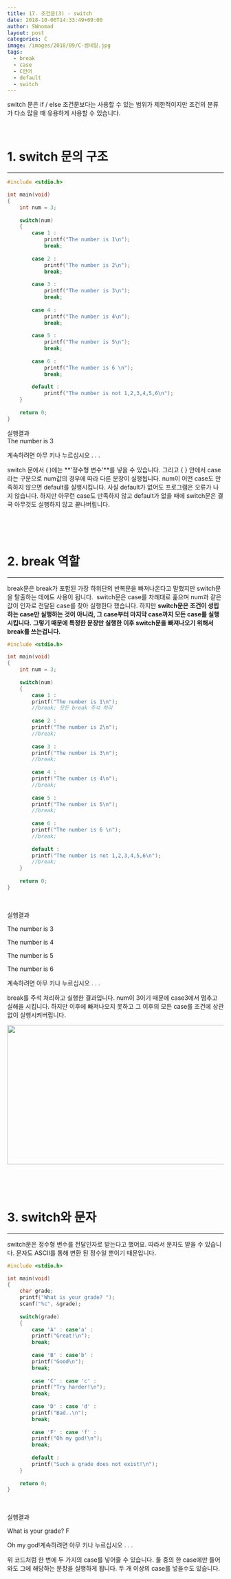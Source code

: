 ```yaml
---
title: 17. 조건문(3) - switch
date: 2018-10-06T14:33:49+09:00
author: SWnomad
layout: post
categories: C
image: /images/2018/09/C-썸네일.jpg
tags:
  - break
  - case
  - C언어
  - default
  - switch
---
```

switch 문은 if / else 조건문보다는 사용할 수 있는 범위가 제한적이지만 조건의 분류가 다소 많을 때 유용하게 사용할 수 있습니다.

&nbsp;

# 1. switch 문의 구조

* * *

~~~ c
#include <stdio.h>

int main(void)
{
    int num = 3;
    
    switch(num)
    {
        case 1 :
            printf("The number is 1\n");
            break;
    
        case 2 :
            printf("The number is 2\n");
            break;
    
        case 3 :
            printf("The number is 3\n");
            break;
    
        case 4 :
            printf("The number is 4\n");
            break;
    
        case 5 :
            printf("The number is 5\n");
            break;
    
        case 6 : 
            printf("The number is 6 \n");
            break;
    
        default :
            printf("The number is not 1,2,3,4,5,6\n");
    }
    
    return 0;
}
~~~

실행결과  
The number is 3


계속하려면 아무 키나 누르십시오 . . .

switch 문에서 ( )에는 **'정수형 변수'**를 넣을 수 있습니다. 그리고 { } 안에서 case라는 구문으로 num값의 경우에 따라 다른 문장이 실행됩니다. num이 어떤 case도 만족하지 않으면 default를 실행시킵니다. 사실 default가 없어도 프로그램은 오류가 나지 않습니다. 하지만 아무런 case도 만족하지 않고 default가 없을 때에 switch문은 결국 아무것도 실행하지 않고 끝나버립니다.

&nbsp;

&nbsp;

# 2. break 역할

* * *

break문은 break가 포함된 가장 하위단의 반복문을 빠져나온다고 말했지만 switch문을 탈출하는 데에도 사용이 됩니다.  switch문은 case를 차례대로 훑으며 num과 같은 값이 인자로 전달된 case를 찾아 실행한다 했습니다. 하지만 **switch문은 조건이 성립하는 case만 실행하는 것이 아니라, 그 case부터 마지막 case까지 모든 case를 실행시킵니다.** **그렇기 때문에 특정한 문장만 실행한 이후 switch문을 빠져나오기 위해서 break를 쓰는겁니다.**

~~~ c
#include <stdio.h>

int main(void)
{
    int num = 3;
    
    switch(num)
    {
        case 1 :
        printf("The number is 1\n");
        //break; 모든 break 주석 처리
        
        case 2 :
        printf("The number is 2\n");
        //break;
        
        case 3 :
        printf("The number is 3\n");
        //break;
        
        case 4 :
        printf("The number is 4\n");
        //break;
        
        case 5 :
        printf("The number is 5\n");
        //break;
        
        case 6 : 
        printf("The number is 6 \n");
        //break;
        
        default :
        printf("The number is not 1,2,3,4,5,6\n");
        //break;
    }
    
    return 0;
}
~~~

&nbsp;

실행결과

The number is 3


The number is 4


The number is 5


The number is 6


계속하려면 아무 키나 누르십시오 . . . 

break를 주석 처리하고 실행한 결과입니다. num이 3이기 때문에 case3에서 멈추고 실해을 시킵니다. 하지만 이후에 빠져나오지 못하고 그 이후의 모든 case를 조건에 상관없이 실행시켜버립니다.

<img class="aligncenter wp-image-950" src="/images/2018/09/4123.jpg" alt="" width="545" height="323" srcset="/images/2018/09/4123.jpg 900w, /images/2018/09/4123-300x178.jpg 300w, /images/2018/09/4123-768x455.jpg 768w" sizes="(max-width: 545px) 100vw, 545px" /> 

&nbsp;

&nbsp;

# 3. switch와 문자

* * *

switch문은 정수형 변수를 전달인자로 받는다고 했어요. 따라서 문자도 받을 수 있습니다. 문자도 ASCII를 통해 변환 된 정수일 뿐이기 때문입니다.

~~~ c
#include <stdio.h>

int main(void)
{
    char grade;
    printf("What is your grade? ");
    scanf("%c", &grade);
    
    switch(grade)
    {
        case 'A' : case'a' :
        printf("Great!\n");
        break;
        
        case 'B' : case'b' :
        printf("Good\n");
        break;
        
        case 'C' : case 'c' :
        printf("Try harder!\n");
        break;
        
        case 'D' : case 'd' :
        printf("Bad..\n");
        break;
        
        case 'F' : case 'f' :
        printf("Oh my god!\n");
        break;
        
        default :
        printf("Such a grade does not exist!\n");
    }
        
    return 0;
}
~~~

&nbsp;

실행결과

What is your grade? F


Oh my god!계속하려면 아무 키나 누르십시오 . . . 

위 코드처럼 한 번에 두 가지의 case를 넣어줄 수 있습니다. 둘 중의 한 case에만 들어와도 그에 해당하는 문장을 실행하게 됩니다. 두 개 이상의 case를 넣을수도 있습니다.